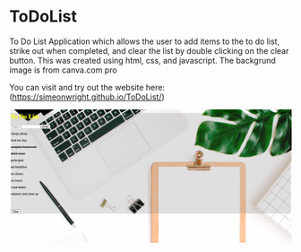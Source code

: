 # ToDoList
To Do List Application which allows the user to add items to the to do list, strike out when completed, and clear the list by double clicking on the clear button. This was created using html, css, and javascript. The backgrund image is from canva.com pro


You can visit and try out the website here:  (https://simeonwright.github.io/ToDoList/)

![Preview of Website](https://github.com/SimeonWright/ToDoList/blob/main/previewWebsite.png)

